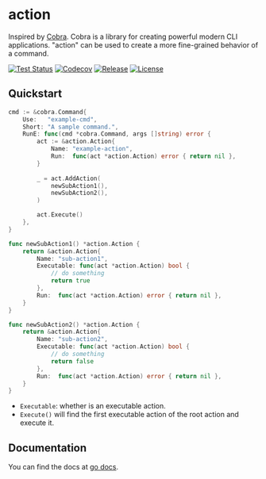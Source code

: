 # action

Inspired by [Cobra](https://github.com/spf13/cobra). Cobra is a library for creating powerful modern CLI applications.
"action" can be used to create a more fine-grained behavior of a command.

[![Test Status](https://github.com/shipengqi/action/actions/workflows/test.yml/badge.svg)](https://github.com/shipengqi/action/actions/workflows/test.yml)
[![Codecov](https://codecov.io/gh/shipengqi/action/branch/main/graph/badge.svg?token=SMU4SI304O)](https://codecov.io/gh/shipengqi/action)
[![Release](https://img.shields.io/github/release/shipengqi/action.svg)](https://github.com/shipengqi/action/releases)
[![License](https://img.shields.io/github/license/shipengqi/action)](https://github.com/shipengqi/action/blob/main/LICENSE)

## Quickstart

```go
cmd := &cobra.Command{
    Use:   "example-cmd",
    Short: "A sample command.",
    RunE: func(cmd *cobra.Command, args []string) error {
        act := &action.Action{
            Name: "example-action",
            Run:  func(act *action.Action) error { return nil },
        }
        
        _ = act.AddAction(
            newSubAction1(),
            newSubAction2(),
        )

        act.Execute()
    },
}

func newSubAction1() *action.Action {
    return &action.Action{
        Name: "sub-action1",
		Executable: func(act *action.Action) bool {
			// do something
			return true
        },
        Run:  func(act *action.Action) error { return nil },
    }
}

func newSubAction2() *action.Action {
    return &action.Action{
        Name: "sub-action2",
        Executable: func(act *action.Action) bool {
            // do something
            return false
        },
        Run:  func(act *action.Action) error { return nil },
    }
}
```

- `Executable`: whether is an executable action.
- `Execute()` will find the first executable action of the root action and execute it.

## Documentation

You can find the docs at [go docs](https://pkg.go.dev/github.com/shipengqi/action).
